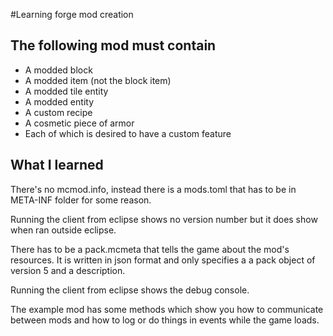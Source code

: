 #Learning forge mod creation
## The following mod must contain
- A modded block
- A modded item (not the block item)
- A modded tile entity
- A modded entity
- A custom recipe
- A cosmetic piece of armor
- Each of which is desired to have a custom feature

## What I learned
There's no mcmod.info, instead there is a mods.toml that has to be in META-INF folder for some reason.

Running the client from eclipse shows no version number but it does show when ran outside eclipse.

There has to be a pack.mcmeta that tells the game about the mod's resources. It is written in json format and only specifies a a pack object of version 5 and a description.

Running the client from eclipse shows the debug console.

The example mod has some methods which show you how to communicate between mods and how to log or do things in events while the game loads.